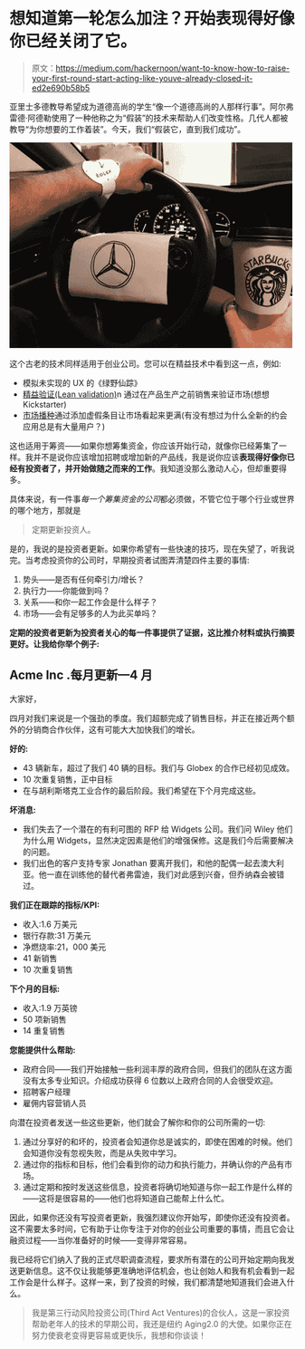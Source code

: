 # 想知道第一轮怎么加注？开始表现得好像你已经关闭了它。

> 原文：<https://medium.com/hackernoon/want-to-know-how-to-raise-your-first-round-start-acting-like-youve-already-closed-it-ed2e690b58b5>

亚里士多德教导希望成为道德高尚的学生“像一个道德高尚的人那样行事”。阿尔弗雷德·阿德勒使用了一种他称之为“假装”的技术来帮助人们改变性格。几代人都被教导“为你想要的工作着装”。今天，我们“假装它，直到我们成功”。

![](img/fafa095e6ffeb7ab914881f6b9131ec6.png)

这个古老的技术同样适用于创业公司。您可以在精益技术中看到这一点，例如:

*   模拟未实现的 UX 的《绿野仙踪》
*   [精益验证(Lean validation)](https://www.shopify.com/guides/what-to-sell/validating-your-product-niche)n 通过在产品生产之前销售来验证市场(想想 Kickstarter)
*   [市场播种](http://qr.ae/TUTp2k)通过添加虚假条目让市场看起来更满(有没有想过为什么全新的约会应用总是有大量用户？)

这也适用于筹资——如果你想筹集资金，你应该开始行动，就像你已经筹集了一样。我并不是说你应该增加招聘或增加新的产品线，我是说你应该**表现得好像你已经有投资者了，并开始做随之而来的工作**。我知道没那么激动人心，但却重要得多。

具体来说，有一件事*每一个筹集资金的公司*都必须做，不管它位于哪个行业或世界的哪个地方，那就是

> 定期更新投资人。

是的，我说的是投资者更新。如果你希望有一些快速的技巧，现在失望了，听我说完。当考虑投资你的公司时，早期投资者试图弄清楚四件主要的事情:

1.  势头——是否有任何牵引力/增长？
2.  执行力——你能做到吗？
3.  关系——和你一起工作会是什么样子？
4.  市场——会有足够多的人为此买单吗？

**定期的投资者更新为投资者关心的每一件事提供了证据，这比推介材料或执行摘要更好。让我给你举个例子:**

## **Acme Inc .每月更新—4 月**

大家好，

四月对我们来说是一个强劲的季度。我们超额完成了销售目标，并正在接近两个额外的分销商合作伙伴，这有可能大大加快我们的增长。

**好的:**

*   43 辆新车，超过了我们 40 辆的目标。我们与 Globex 的合作已经初见成效。
*   10 次重复销售，正中目标
*   在与胡利斯塔克工业合作的最后阶段。我们希望在下个月完成这些。

**坏消息:**

*   我们失去了一个潜在的有利可图的 RFP 给 Widgets 公司。我们问 Wiley 他们为什么用 Widgets，显然决定因素是他们的增强保修。这是我们今后需要解决的问题。
*   我们出色的客户支持专家 Jonathan 要离开我们，和他的配偶一起去澳大利亚。他一直在训练他的替代者弗雷迪，我们对此感到兴奋，但乔纳森会被错过。

**我们正在跟踪的指标/KPI:**

*   收入:1.6 万美元
*   银行存款:31 万美元
*   净燃烧率:21，000 美元
*   41 新销售
*   10 次重复销售

**下个月的目标:**

*   收入:1.9 万英镑
*   50 项新销售
*   14 重复销售

**您能提供什么帮助:**

*   政府合同——我们开始接触一些利润丰厚的政府合同，但我们的团队在这方面没有太多专业知识。介绍成功获得 6 位数以上政府合同的人会很受欢迎。
*   招聘客户经理
*   雇佣内容营销人员

向潜在投资者发送一些这些更新，他们就会了解你和你的公司所需的一切:

1.  通过分享好的和坏的，投资者会知道你总是诚实的，即使在困难的时候。他们会知道你没有忽视失败，而是从失败中学习。
2.  通过你的指标和目标，他们会看到你的动力和执行能力，并确认你的产品有市场。
3.  通过定期和按时发送这些信息，投资者将确切地知道与你一起工作是什么样的——这将是很容易的——他们也将知道自己能帮上什么忙。

因此，如果你还没有写投资者更新，我强烈建议你开始写，即使你还没有投资者。这不需要太多时间，它有助于让你专注于对你的创业公司重要的事情，而且它会让融资过程——当你准备好的时候——变得非常容易。

我已经将它们纳入了我的正式尽职调查流程，要求所有潜在的公司开始定期向我发送更新信息。这不仅让我能够更准确地评估机会，也让创始人和我有机会看到一起工作会是什么样子。这样一来，到了投资的时候，我们都清楚地知道我们会进入什么。

> 我是第三行动风险投资公司(Third Act Ventures)的合伙人，这是一家投资帮助老年人的技术的早期公司，我还是纽约 Aging2.0 的大使。如果你正在努力使衰老变得更容易或更快乐，我想和你谈谈！